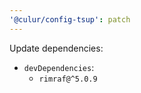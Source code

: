 ```yaml
---
'@culur/config-tsup': patch
---
```


Update dependencies:

- `devDependencies`:
  - `rimraf@^5.0.9`
